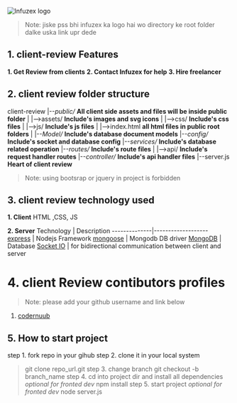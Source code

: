 ![Infuzex logo](insert/logo/url/here)
>Note: jiske pss bhi infuzex ka logo hai wo directory ke root folder dalke uska link upr dede

## 1. client-review Features
**1. Get Review from clients**
**2. Contact Infuzex for help**
**3. Hire freelancer**

## 2. client review folder structure

client-review
 |--*public/*     **All client side assets and files will be inside public folder**
 |   |-->assets/  **Include's images and svg icons**
 |   |-->css/     **Include's css files**
 |   |-->js/      **Include's js files**
 |   |-->index.html **all html files in public root folders**
 |
 |--*Model/* **Include's database document models**
 |--*config/* **Include's socket and database config**
 |--*services/* **Include's database related operation**
 |--*routes/* **Include's route files**
 |   |-->api/ **Include's request handler routes**
 |--*controller/* **Include's api handler files**
 |--server.js **Heart of client review**

 >Note: using bootsrap or jquery in project is forbidden

 ## 3. client review technology used
 
 **1. Client**
 HTML ,CSS, JS

 **2. Server**
 Technology    | Description
 --------------|-------------------
 [express](https://expressjs.com/)   | Nodejs Framework
 [mongoose](https://mongoosejs.com/)  | Mongodb DB driver
 [MongoDB](https://mongodb.com/)   | Database
 [Socket IO](https://socket.io/) | for bidirectional communication between client and server


# 4. client Review contibutors profiles
>Note: please add your github username and link below
1. [codernuub](https://github.com/codernuub)



 ## 5. How to start project

 step 1. fork repo in your gihub
 step 2. clone it in your local system
 > git clone repo_url.git
 step 3. change branch
 > git checkout -b branch_name
 step 4. cd into project dir and install all dependencies *optional for fronted dev*
 > npm install
 step 5. start project *optional for fronted dev*
 > node server.js